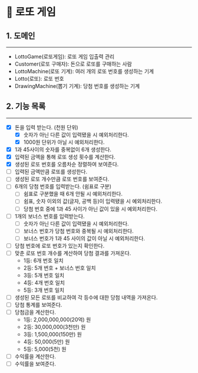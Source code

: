# 🎱 로또 게임

## 1. 도메인

---

- LottoGame(로또게임): 로또 게임 입출력 관리
- Customer(로또 구매자): 돈으로 로또를 구매하는 사람
- LottoMachine(로또 기계): 여러 개의 로또 번호를 생성하는 기계
- Lotto(로또): 로또 번호
- DrawingMachine(뽑기 기계): 당첨 번호를 생성하는 기계

## 2. 기능 목록

---

- [x] 돈을 입력 받는다. (천원 단위)
  - [x] 숫자가 아닌 다른 값이 입력됐을 시 예외처리한다. 
  - [x] 1000원 단위가 아닐 시 예외처리한다.
- [x] 1과 45사이의 숫자를 중복없이 6개 생성한다.
- [x] 입력된 금액을 통해 로또 생성 횟수를 계산한다.
- [x] 생성된 로또 번호를 오름차순 정렬하여 보여준다.
- [ ] 입력된 금액만큼 로또를 생성한다.
- [ ] 생성된 로또 개수만큼 로또 번호를 보여준다.
- [ ] 6개의 당첨 번호를 입력받는다. (쉼표로 구분)
  - [ ] 쉼표로 구분했을 때 6개 안될 시 예외처리한다.
  - [ ] 쉼표, 숫자 이외의 값(글자, 공백 등)이 입력됐을 시 예외처리한다.
  - [ ] 당첨 번호 중에 1과 45 사이가 아닌 값이 있을 시 예외처리한다.
- [ ] 1개의 보너스 번호를 입력받는다.
  - [ ] 숫자가 아닌 다른 값이 입력됐을 시 예외처리한다.
  - [ ] 보너스 번호가 당첨 번호와 중복될 시 예외처리한다.
  - [ ] 보너스 번호가 1과 45 사이의 값이 아닐 시 예외처리한다.
- [ ] 당첨 번호에 로또 번호가 있는지 확인한다.
- [ ] 맞춘 로또 번호 개수를 계산하여 당첨 결과를 가져온다.
  - 1등: 6개 번호 일치 
  - 2등: 5개 번호 + 보너스 번호 일치
  - 3등: 5개 번호 일치
  - 4등: 4개 번호 일치
  - 5등: 3개 번호 일치
- [ ] 생성된 모든 로또를 비교하여 각 등수에 대한 당첨 내역을 가져온다.
- [ ] 당첨 통계를 보여준다.
- [ ] 당첨금을 계산한다.
  - 1등: 2,000,000,000(20억) 원
  - 2등: 30,000,000(3천만) 원
  - 3등: 1,500,000(150만) 원
  - 4등: 50,000(5만) 원
  - 5등: 5,000(5천) 원
- [ ] 수익률을 계산한다.
- [ ] 수익률을 보여준다.
